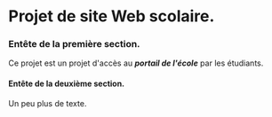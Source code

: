 # Projet de site Web scolaire.
### Entête de la première section.
Ce projet est un projet d'accès au 
***portail de l'école*** par les étudiants. 
#### Entête de la deuxième section.
Un peu plus de texte.